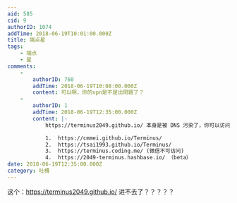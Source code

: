 ```yaml
---
aid: 585
cid: 9
authorID: 1074
addTime: 2018-06-19T10:01:00.000Z
title: 端点星
tags:
    - 端点
    - 星
comments:
    -
        authorID: 760
        addTime: 2018-06-19T10:08:00.000Z
        content: 可以啊，你的vpn是不是出問題了？
    -
        authorID: 1
        addTime: 2018-06-19T12:35:00.000Z
        content: |-
            https://terminus2049.github.io/ 本身是被 DNS 污染了，你可以访问镜像网站。

            1.  https://cmmei.github.io/Terminus/
            2.  https://tsai1993.github.io/Terminus/
            3.  https://terminus.coding.me/ (微信不可访问)
            4.  https://2049-terminus.hashbase.io/ （beta）
date: 2018-06-19T12:35:00.000Z
category: 吐槽
---
```


这个：https://terminus2049.github.io/ 进不去了？？？？？
